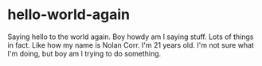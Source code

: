 # hello-world-again
Saying hello to the world again.
Boy howdy am I saying stuff.
Lots of things in fact.
Like how my name is Nolan Corr.
I'm 21 years old.
I'm not sure what I'm doing, but boy am I trying to do something.
